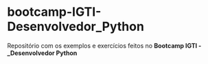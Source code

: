 # bootcamp-IGTI-Desenvolvedor_Python
Repositório com os exemplos e exercícios feitos no **Bootcamp IGTI - _Desenvolvedor Python**
